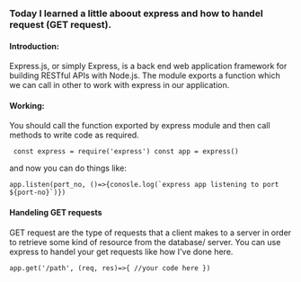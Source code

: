 
### Today I learned a little aboout express and how to handel request (GET request).
#### Introduction:
Express.js, or simply Express, is a back end web application framework for building RESTful APIs with Node.js. The module exports a function which we can call in other to work with express in our application.

#### Working:
You should call the function exported by express module and then call methods to write code as required. 

` const express = require('express')
const app = express()`

and now you can do things like:

``app.listen(port_no, ()=>{conosle.log(`express app listening to port ${port-no}`)})``

#### Handeling GET requests

GET request are the type of requests that a client makes to a server in order to retrieve some kind of resource from the database/ server. You can use express to handel your get requests like how I've done here.

`` app.get('/path', (req, res)=>{
//your code here
})
``
